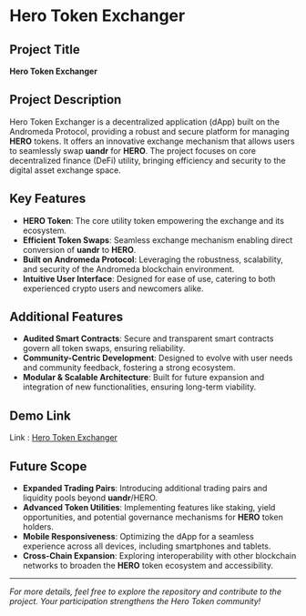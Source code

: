 # Hero Token Exchanger

## Project Title
**Hero Token Exchanger**

## Project Description
Hero Token Exchanger is a decentralized application (dApp) built on the Andromeda Protocol, providing a robust and secure platform for managing **HERO** tokens. It offers an innovative exchange mechanism that allows users to seamlessly swap **uandr** for **HERO**. The project focuses on core decentralized finance (DeFi) utility, bringing efficiency and security to the digital asset exchange space.

## Key Features
- **HERO Token**: The core utility token empowering the exchange and its ecosystem. 
- **Efficient Token Swaps**: Seamless exchange mechanism enabling direct conversion of **uandr** to **HERO**.
- **Built on Andromeda Protocol**: Leveraging the robustness, scalability, and security of the Andromeda blockchain environment.
- **Intuitive User Interface**: Designed for ease of use, catering to both experienced crypto users and newcomers alike.

## Additional Features
- **Audited Smart Contracts**: Secure and transparent smart contracts govern all token swaps, ensuring reliability.
- **Community-Centric Development**: Designed to evolve with user needs and community feedback, fostering a strong ecosystem.
- **Modular & Scalable Architecture**: Built for future expansion and integration of new functionalities, ensuring long-term viability.

## Demo Link 

Link : [Hero Token Exchanger](https://embeddables.testnet.andromedaprotocol.io/galileo-4/Hero-Lionar-Exchanger)


## Future Scope
- **Expanded Trading Pairs**: Introducing additional trading pairs and liquidity pools beyond **uandr**/HERO.
- **Advanced Token Utilities**: Implementing features like staking, yield opportunities, and potential governance mechanisms for **HERO** token holders.
- **Mobile Responsiveness**: Optimizing the dApp for a seamless experience across all devices, including smartphones and tablets.
- **Cross-Chain Expansion**: Exploring interoperability with other blockchain networks to broaden the **HERO** token ecosystem and accessibility.

---

*For more details, feel free to explore the repository and contribute to the project. Your participation strengthens the Hero Token community!*

